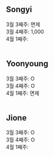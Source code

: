 ## Songyi
3월 3째주: 면제 <br/>
3월 4째주: 1,000<br/>
4월 1째주: <br/>
<br/>

## Yoonyoung
3월 3째주: O <br/>
3월 4째주: O <br/>
4월 1째주: 면제 <br/>
<br/>

## Jione
3월 3째주: O <br/>
3월 4째주: O <br/>
4월 1째주: <br/>
<br/>
